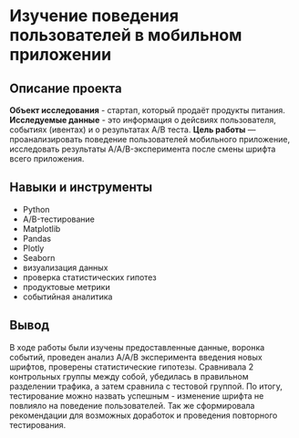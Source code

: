 # Изучение поведения пользователей в мобильном приложении

## Описание проекта

**Объект исследования** -  стартап, который продаёт продукты питания.
**Исследуемые данные** - это информация о дейсвиях пользователя, событиях (ивентах) и о результатах А/В теста.
**Цель работы** — проанализировать поведение пользователей мобильного приложение, исследовать результаты A/A/B-эксперимента после смены шрифта всего приложения.

## Навыки и инструменты

- Python
- A/B-тестирование
- Matplotlib
- Pandas
- Plotly
- Seaborn
- визуализация данных
- проверка статистических гипотез
- продуктовые метрики
- событийная аналитика

## Вывод

В ходе работы были изучены предоставленные данные, воронка событий, проведен анализ A/A/B эксперимента введения новых шрифтов, проверены статистические гипотезы. Сравнивала 2 контрольных группы между собой, убедилась в
правильном разделении трафика, а затем сравнила с тестовой группой. По итогу, тестирование можно назвать успешным - изменение шрифта не повлияло на поведение пользователей. Так же сформировала рекомендации для возможных доработок и проведения повторного тестирования.
